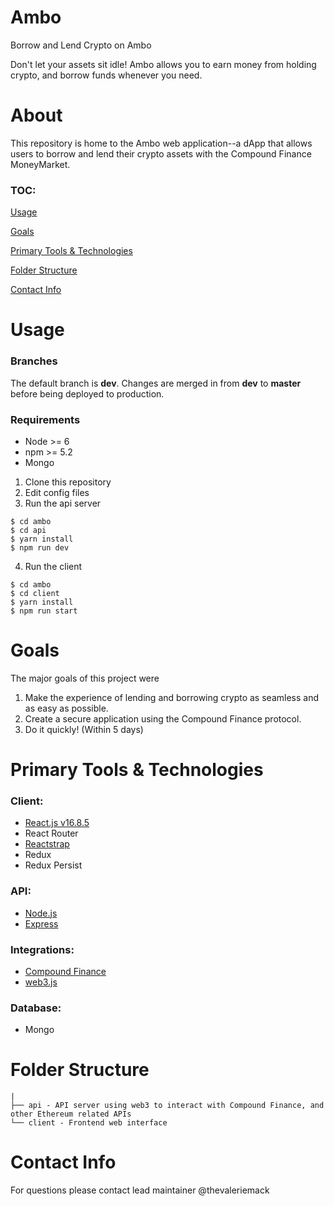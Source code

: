 # Ambo
Borrow and Lend Crypto on Ambo

Don't let your assets sit idle! Ambo allows you to earn money from holding crypto, and borrow funds whenever you need.

# About
This repository is home to the Ambo web application--a dApp that allows users to borrow and lend their crypto assets with the Compound Finance MoneyMarket.

### TOC:
[Usage](#usage)

[Goals](#goals)

[Primary Tools & Technologies](#primary%20tools%20%26%20technologies)

[Folder Structure](#folder%20structure)

[Contact Info](#contact%20info)

# Usage

### Branches
The default branch is __dev__.
Changes are merged in from __dev__ to __master__ before being deployed to production.

### Requirements

- Node >= 6
- npm >= 5.2
- Mongo

1. Clone this repository
1. Edit config files
1. Run the api server
```
$ cd ambo
$ cd api
$ yarn install
$ npm run dev
```
4. Run the client
```
$ cd ambo
$ cd client
$ yarn install
$ npm run start
```


# Goals

The major goals of this project were
1. Make the experience of lending and borrowing crypto as seamless and as easy as possible.
1. Create a secure application using the Compound Finance protocol.
1. Do it quickly! (Within 5 days)

# Primary Tools & Technologies

### Client:
- [React.js v16.8.5](https://reactjs.org/)
- React Router
- [Reactstrap](https://reactstrap.github.io/)
- Redux
- Redux Persist

### API:
- [Node.js](https://nodejs.org/)
- [Express](https://expressjs.com/)

### Integrations:
- [Compound Finance](https://compound.finance/)
- [web3.js](https://github.com/ethereum/web3.js/)

### Database:
- Mongo

# Folder Structure

```
|
├── api - API server using web3 to interact with Compound Finance, and other Ethereum related APIs
└── client - Frontend web interface
```

# Contact Info

For questions please contact lead maintainer @thevaleriemack

